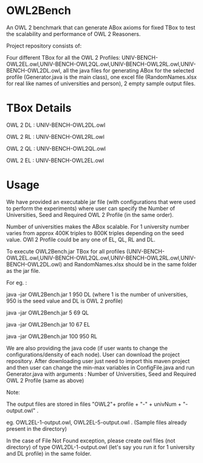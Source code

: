 # OWL2Bench
An OWL 2 benchmark that can generate ABox axioms for fixed TBox to test the scalability and performance of OWL 2 Reasoners.

Project repository consists of:

Four different TBox for all the OWL 2 Profiles: UNIV-BENCH-OWL2EL.owl,UNIV-BENCH-OWL2QL.owl,UNIV-BENCH-OWL2RL.owl,UNIV-BENCH-OWL2DL.owl, all the java files for generating ABox for the selected profile (Generator.java is the main class), one excel file (RandomNames.xlsx for real like names of universities and person), 2 empty sample output files.

# TBox Details

OWL 2 DL : UNIV-BENCH-OWL2DL.owl

OWL 2 RL : UNIV-BENCH-OWL2RL.owl

OWL 2 QL : UNIV-BENCH-OWL2QL.owl

OWL 2 EL : UNIV-BENCH-OWL2EL.owl

# Usage

We have provided an executable jar file (with configurations that were used to perform the experiments) where user can specify the Number of Universities, Seed and Required OWL 2 Profile (in the same order). 
           
Number of universities makes the ABox scalable. For 1 university number varies from approx 400K triples to 800K triples depending on the seed value. OWl 2 Profile could be any one of EL, QL, RL and DL.         

To execute OWL2Bench.jar TBox for all profiles (UNIV-BENCH-OWL2EL.owl,UNIV-BENCH-OWL2QL.owl,UNIV-BENCH-OWL2RL.owl,UNIV-BENCH-OWL2DL.owl) and RandomNames.xlsx should be in the same folder as the jar file.

For eg. : 

java -jar OWL2Bench.jar 1 950 DL (where 1 is the number of universities, 950 is the seed value and DL is OWL 2 profile)

java -jar OWL2Bench.jar 5 69 QL

java -jar OWL2Bench.jar 10 67 EL

java -jar OWL2Bench.jar 100 950 RL

We are also providing the java code (if user wants to change the configurations/density of each node). User can download the project repository. After downloading user just need to import this maven project and then user can change the min-max variables in ConfigFile.java and run Generator.java with arguments : Number of Universities, Seed and Required OWL 2 Profile (same as above)
           
Note: 

The output files are stored in files "OWL2"+ profile + "-" + univNum + "-output.owl" . 

eg. OWL2EL-1-output.owl, OWL2EL-5-output.owl . (Sample files already present in the directory)

In the case of File Not Found exception, please create owl files (not directory) of type OWL2DL-1-output.owl (let's say you run it for 1 university and DL profile) in the same folder.


           

